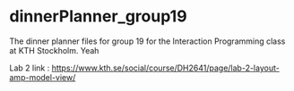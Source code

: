 dinnerPlanner_group19
=====================

The dinner planner files for group 19 for the Interaction Programming class at KTH Stockholm. Yeah

Lab 2 link :
https://www.kth.se/social/course/DH2641/page/lab-2-layout-amp-model-view/
